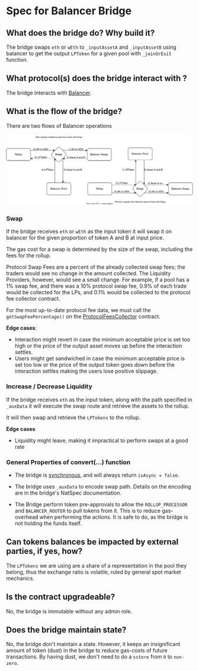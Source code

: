 # Spec for Balancer Bridge

## What does the bridge do? Why build it?

The bridge swaps `eth` or `wEth` to `_inputAssetA` and `_inputAssetB` using balancer to get the output `LPToken` for a given pool with `_joinOrExit` function.

## What protocol(s) does the bridge interact with ?

The bridge interacts with [Balancer](https://docs.balancer.fi/).

## What is the flow of the bridge?

There are two flows of Balancer operations

![Balancer Flows](./BalancerBridge.svg)

### Swap

If the bridge receives `eth` or `wEth` as the input token it will swap it on balancer for the given proportion of token A and B at input price.

The gas cost for a swap is determined by the size of the swap, including the fees for the rollup.

Protocol Swap Fees are a percent of the already collected swap fees; the traders would see no change in the amount collected. The Liquidity Providers, however, would see a small change. For example, if a pool has a 1% swap fee, and there was a 10% protocol swap fee, 0.9% of each trade would be collected for the LPs, and 0.1% would be collected to the protocol fee collector contract.

For the most up-to-date protocol fee data, we must call the `getSwapFeePercentage()` on the [ProtocolFeesCollector](https://etherscan.io/address/0xce88686553686DA562CE7Cea497CE749DA109f9F#readContract) contract.

**Edge cases**:

- Interaction might revert in case the minimum acceptable price is set too high or the price of the output asset moves up before the interaction settles.
- Users might get sandwiched in case the minimum acceptable price is set too low or the price of the output token goes down before the interaction settles making the users lose positive slippage.

### Increase / Decrease Liquidity

If the bridge receives `eth` as the input token, along with the path specified in `_auxData` it will execute the swap route and retrieve the assets to the rollup.

It will then swap and retrieve the `LPTokens` to the rollup.

**Edge cases**

- Liquidity might leave, making it impractical to perform swaps at a good rate

### General Properties of convert(...) function

- The bridge is [synchronous](https://docs.aztec.network/how-aztec-works/aztec-connect/technical-intro#async-flow-explainer), and will always return `isAsync = false`.

- The bridge uses `_auxData` to encode swap path.
  Details on the encoding are in the bridge's NatSpec documentation.

- The Bridge perform token pre-approvals to allow the `ROLLUP_PROCESSOR` and `BALANCER_ROUTER` to pull tokens from it.
  This is to reduce gas-overhead when performing the actions. It is safe to do, as the bridge is not holding the funds itself.

## Can tokens balances be impacted by external parties, if yes, how?

The `LPTokens` we are using are a share of a representation in the pool they belong, thus the exchange ratio is volatile, ruled by general spot market mechanics.

## Is the contract upgradeable?

No, the bridge is immutable without any admin role.

## Does the bridge maintain state?

No, the bridge don't maintain a state. However, it keeps an insignificant amount of token (dust) in the bridge to reduce gas-costs of future transactions. By having dust, we don't need to do a `sstore` from `0` to `non-zero`.
